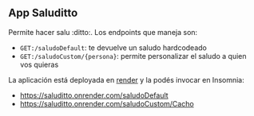 
## App Saluditto

Permite hacer salu :ditto:. Los endpoints que maneja son:

- `GET:/saludoDefault`: te devuelve un saludo hardcodeado
- `GET:/saludoCustom/{persona}`: permite personalizar el saludo a quien vos quieras

La aplicación está deployada en [render](https://render.com/) y la podés invocar en Insomnia:

- https://saluditto.onrender.com/saludoDefault
- https://saluditto.onrender.com/saludoCustom/Cacho

